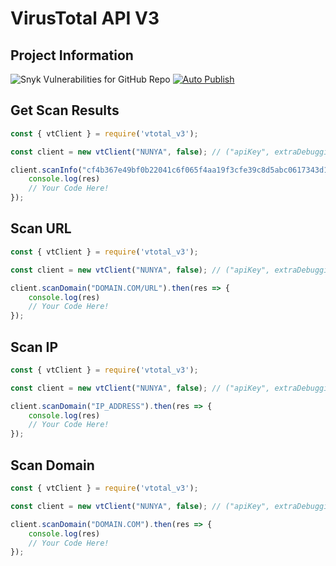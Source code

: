 # VirusTotal API V3

## Project Information
![Snyk Vulnerabilities for GitHub Repo](https://img.shields.io/snyk/vulnerabilities/github/MaximKing1/VTAPI_V3)
[![Auto Publish](https://github.com/MaximKing1/VTAPI_V3/actions/workflows/publish.yml/badge.svg)](https://github.com/MaximKing1/VTAPI_V3/actions/workflows/publish.yml)

## Get Scan Results
```js
const { vtClient } = require('vtotal_v3');

const client = new vtClient("NUNYA", false); // ("apiKey", extraDebuggingMode <true | false>) 

client.scanInfo("cf4b367e49bf0b22041c6f065f4aa19f3cfe39c8d5abc0617343d1a66c6a26f5").then(res => {
    console.log(res)
    // Your Code Here!
});
```

## Scan URL
```js
const { vtClient } = require('vtotal_v3');

const client = new vtClient("NUNYA", false); // ("apiKey", extraDebuggingMode <true | false>) 

client.scanDomain("DOMAIN.COM/URL").then(res => {
    console.log(res)
    // Your Code Here!
});
```

## Scan IP
```js
const { vtClient } = require('vtotal_v3');

const client = new vtClient("NUNYA", false); // ("apiKey", extraDebuggingMode <true | false>) 

client.scanDomain("IP_ADDRESS").then(res => {
    console.log(res)
    // Your Code Here!
});
```

## Scan Domain
```js
const { vtClient } = require('vtotal_v3');

const client = new vtClient("NUNYA", false); // ("apiKey", extraDebuggingMode <true | false>) 

client.scanDomain("DOMAIN.COM").then(res => {
    console.log(res)
    // Your Code Here!
});
```
